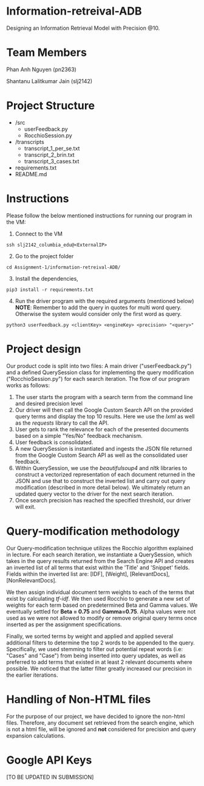 # Information-retreival-ADB
Designing an Information Retrieval Model with Precision @10. 

# Team Members

Phan Anh Nguyen (pn2363)

Shantanu Lalitkumar Jain (slj2142)

# Project Structure
- /src
    - userFeedback.py
    - RocchioSession.py
- /transcripts
    - transcript_1_per_se.txt
    - transcript_2_brin.txt
    - transcript_3_cases.txt
- requirements.txt
- README.md

# Instructions
Please follow the below mentioned instructions for running our program in the VM:
1. Connect to the VM
```
ssh slj2142_columbia_edu@<ExternalIP>
```
2. Go to the project folder
```
cd Assignment-1/information-retreival-ADB/
```
3. Install the dependencies,
```
pip3 install -r requirements.txt
```
4. Run the driver program with the required arguments (mentioned below)
**NOTE**: Remember to add the query in quotes for multi word query. Otherwise the system would consider only the first word as query.
```
python3 userFeedback.py <clientKey> <engineKey> <precision> "<query>"
```

# Project design

Our product code is split into two files: A main driver ("userFeedback.py") and a defined QuerySession class for implementing the query modification ("RocchioSession.py") for each search iteration. The flow of our program works as follows: 

1. The user starts the program with a search term from the command line and desired precision level
2. Our driver will then call the Google Custom Search API on the provided query terms and display the top 10 results. Here we use the *lxml* as well as the *requests* library to call the API. 
3. User gets to rank the relevance for each of the presented documents based on a simple "Yes/No" feedback mechanism.
4. User feedback is consolidated.
5. A new QuerySession is instantiated and ingests the JSON file returned from the Google Custom Search API as well as the consolidated user feedback. 
6. Within QuerySession, we use the *beautifulsoup4* and *nltk* libraries to construct a vectorized representation of each document returned in the JSON and use that to construct the inverted list and carry out query modification (described in more detail below). We ultimately return an updated query vector to the driver for the next search iteration. 
7. Once search precision has reached the specified threshold, our driver will exit.

# Query-modification methodology

Our Query-modification technique utilizes the Rocchio algorithm explained in lecture. For each search iteration, we instantiate a QuerySession, which takes in the query results returned from the Search Engine API and creates an inverted list of all terms that exist within the 'Title' and 'Snippet' fields. Fields within the inverted list are: [IDF], [Weight], [RelevantDocs], [NonRelevantDocs]. 

We then assign individual document term weights to each of the terms that exist by calculating *tf-idf*. We then used Rocchio to generate a new set of weights for each term based on predetermined Beta and Gamma values. We eventually settled for **Beta = 0.75** and **Gamma=0.75**. Alpha values were not used as we were not allowed to modify or remove original query terms once inserted as per the assignment specifications. 

Finally, we sorted terms by weight and applied and applied several additional filters to determine the top 2 words to be appended to the query. Specifically, we used stemming to filter out potential repeat words (i.e: "Cases" and "Case") from being inserted into query updates, as well as preferred to add terms that existed in at least 2 relevant documents where possible. We noticed that the latter filter greatly increased our precision in the earlier iterations. 

# Handling of Non-HTML files

For the purpose of our project, we have decided to ignore the non-html files. Therefore, any document set retrieved from the search engine, which is not a html file, will be ignored and **not** considered for precision and query expansion calculations. 

# Google API Keys

[TO BE UPDATED IN SUBMISSION]